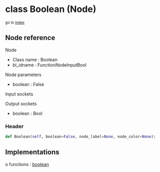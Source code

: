 # class Boolean (Node)

<sub>go to [index](/docs/index.md)</sub>

## Node reference

Node
 - Class name : Boolean
 - bl_idname : FunctionNodeInputBool

Node parameters
 - boolean : False

Input sockets

Output sockets
 - boolean : Bool

### Header

``` python
def Boolean(self, boolean=False, node_label=None, node_color=None):
```

## Implementations

o functions : [boolean](/docs/GeoNodes_classes/GLOBAL.md#boolean)

